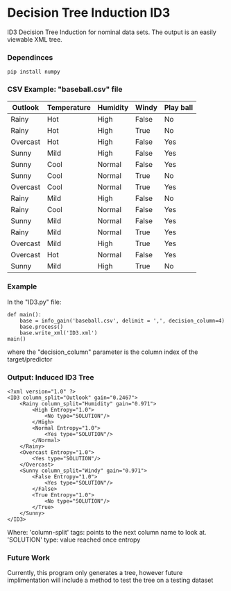 # Decision Tree Induction ID3
ID3 Decision Tree Induction for nominal data sets. The output is an easily viewable XML tree.

### Dependinces
```
pip install numpy
```



### CSV Example: "baseball.csv" file
| Outlook  | Temperature | Humidity | Windy | Play ball | 
|----------|-------------|----------|-------|-----------| 
| Rainy    | Hot         | High     | False | No        | 
| Rainy    | Hot         | High     | True  | No        | 
| Overcast | Hot         | High     | False | Yes       | 
| Sunny    | Mild        | High     | False | Yes       | 
| Sunny    | Cool        | Normal   | False | Yes       | 
| Sunny    | Cool        | Normal   | True  | No        | 
| Overcast | Cool        | Normal   | True  | Yes       | 
| Rainy    | Mild        | High     | False | No        | 
| Rainy    | Cool        | Normal   | False | Yes       | 
| Sunny    | Mild        | Normal   | False | Yes       | 
| Rainy    | Mild        | Normal   | True  | Yes       | 
| Overcast | Mild        | High     | True  | Yes       | 
| Overcast | Hot         | Normal   | False | Yes       | 
| Sunny    | Mild        | High     | True  | No        | 


### Example
In the "ID3.py" file:
```
def main():
	base = info_gain('baseball.csv', delimit = ',', decision_column=4)
	base.process()
	base.write_xml('ID3.xml')
main()
```

where the "decision_column" parameter is the column index of the target/predictor


### Output: Induced ID3 Tree
```
<?xml version="1.0" ?>
<ID3 column_split="Outlook" gain="0.2467">
	<Rainy column_split="Humidity" gain="0.971">
		<High Entropy="1.0">
			<No type="SOLUTION"/>
		</High>
		<Normal Entropy="1.0">
			<Yes type="SOLUTION"/>
		</Normal>
	</Rainy>
	<Overcast Entropy="1.0">
		<Yes type="SOLUTION"/>
	</Overcast>
	<Sunny column_split="Windy" gain="0.971">
		<False Entropy="1.0">
			<Yes type="SOLUTION"/>
		</False>
		<True Entropy="1.0">
			<No type="SOLUTION"/>
		</True>
	</Sunny>
</ID3>

```
Where:
   'column-split' tags:	points to the next column name to look at.
   'SOLUTION' type: 	value reached once entropy 


### Future Work
Currently, this program only generates a tree, however future implimentation will include a method to test the tree on a testing dataset






